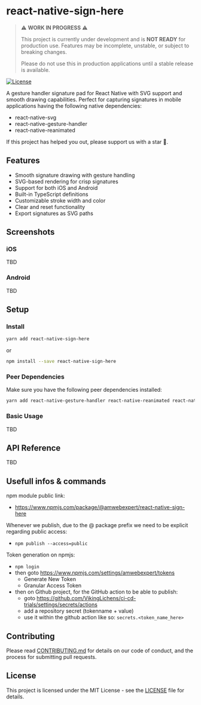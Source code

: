 # react-native-sign-here

> ⚠️ **WORK IN PROGRESS** ⚠️
> 
> This project is currently under development and is **NOT READY** for production use. 
> Features may be incomplete, unstable, or subject to breaking changes.
> 
> Please do not use this in production applications until a stable release is available.

[![License](https://img.shields.io/npm/l/react-native-sign-here)](./LICENSE)


A gesture handler signature pad for React Native with SVG support and smooth drawing capabilities. Perfect for capturing signatures in mobile applications having the following native dependencies:

- react-native-svg
- react-native-gesture-handler
- react-native-reanimated

If this project has helped you out, please support us with a star 🌟.

## Features

- Smooth signature drawing with gesture handling
- SVG-based rendering for crisp signatures
- Support for both iOS and Android
- Built-in TypeScript definitions
- Customizable stroke width and color
- Clear and reset functionality
- Export signatures as SVG paths

## Screenshots

### iOS

TBD

### Android

TBD

## Setup

### Install

```bash
yarn add react-native-sign-here
```

or

```bash
npm install --save react-native-sign-here
```

### Peer Dependencies

Make sure you have the following peer dependencies installed:

```bash
yarn add react-native-gesture-handler react-native-reanimated react-native-svg
```

### Basic Usage

TBD

## API Reference

TBD

## Usefull infos & commands

npm module public link:
- https://www.npmjs.com/package/@amwebexpert/react-native-sign-here

Whenever we publish, due to the @ package prefix we need to be explicit regarding public access:
- `npm publish --access=public`

Token generation on npmjs:
- `npm login`
- then goto https://www.npmjs.com/settings/amwebexpert/tokens
  - Generate New Token
  - Granular Access Token
- then on Github project, for the GitHub action to be able to publish:
  - goto https://github.com/VikingLichens/ci-cd-trials/settings/secrets/actions
  - add a repository secret (tokenname + value)
  - use it within the github action like so: `secrets.<token_name_here>`


## Contributing

Please read [CONTRIBUTING.md](CONTRIBUTING.md) for details on our code of conduct, and the process for submitting pull requests.

## License

This project is licensed under the MIT License - see the [LICENSE](LICENSE) file for details.
